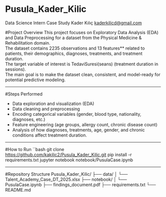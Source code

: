 # Pusula_Kader_Kilic
Data Science Intern Case Study
Kader Kılıç
kaderkilicd@gmail.com

#Project Overview
This project focuses on Exploratory Data Analysis (EDA) and Data Preprocessing for a dataset from the Physical Medicine & Rehabilitation domain.  
The dataset contains 2235 observations and 13 features** related to patients, their demographics, diagnoses, treatments, and treatment duration.  
The target variable of interest is TedaviSuresi(seans) (treatment duration in sessions).  
The main goal is to make the dataset clean, consistent, and model-ready for potential predictive modeling.  

---

#Steps Performed
- Data exploration and visualization (EDA)  
- Data cleaning and preprocessing  
- Encoding categorical variables (gender, blood type, nationality, diagnoses, etc.)  
- Feature engineering (age groups, allergy count, chronic disease count)  
- Analysis of how diagnoses, treatments, age, gender, and chronic conditions affect treatment duration.

---

#How to Run
``bash
git clone https://github.com/kakilic2/Pusula_Kader_Kilic.git
pip install -r requirements.txt
jupyter notebook notebook/PusulaCase.ipynb

----
#Repository Structure
Pusula_Kader_Kilic/
├── data/
│   └── Talent_Academy_Case_DT_2025.xlsx
├── notebook/
│   └── PusulaCase.ipynb
├── findings_document.pdf
├── requirements.txt
└── README.md
